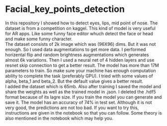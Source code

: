 # Facial_key_points_detection

In this repository I showed how to detect eyes, lips, mid point of nose. The dataset is from a competition on kaggel. This kind of model is very useful for AR apps. Like some funny face editor whuch detect the face or head and make some funny character.
<br>
The dataset consists of 2k image which was (96X96) dims. But it was not enough. So I used data augmentations to get more data. I performed horizental flip and random brightness augmentations which generates almost 6k variations. Then I used a neural net of 4 hidden layers and use resnet skip connection to get a better result. The model has more than 17M parameters to train. So make sure your machine has enough computation ability to complete the task (preferably GPU). I tried with some values of alpha, beta_1 and beta_2. But the default value gives a better result.
<br>
I added the dataset which is 65mb. Also after training I saved the model and share the weights as well as the trained model in .json. I deleted the .hdf5 format because of its lagre size. If you train the model you can generate and save it. The model has an accuracy of 74% in test set. Although it is not very good, the predictions are not too bad. If you want to try this, instructions are given in the notebook so that you can follow. Some theory is also mentioned in the notebook which may help you.
